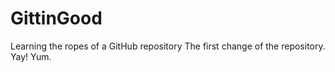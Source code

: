 # GittinGood
Learning the ropes of a GitHub repository
The first change of the repository. Yay! Yum.
